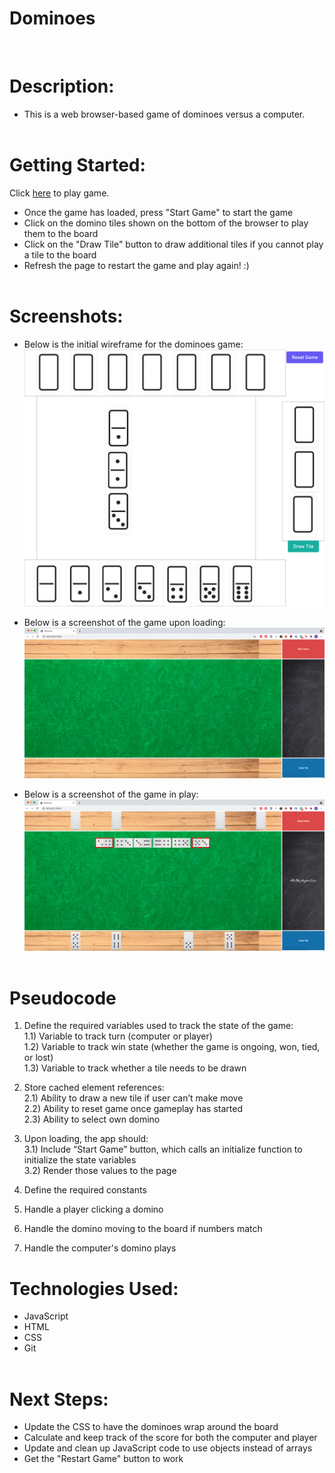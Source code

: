 <h1>Dominoes</h1></br>

<h1>Description:</h1>

- This is a web browser-based game of dominoes versus a computer.</br></br>
  
<h1>Getting Started:</h1>

Click [here](https://sei-dominos.surge.sh/) to play game.</br>
- Once the game has loaded, press "Start Game" to start the game</br>
- Click on the domino tiles shown on the bottom of the browser to play them to the board</br>
- Click on the "Draw Tile" button to draw additional tiles if you cannot play a tile to the board</br>
- Refresh the page to restart the game and play again! :)</br></br>

<h1>Screenshots:</h1>

- Below is the initial wireframe for the dominoes game:</br>
  ![Wireframe](https://github.com/mu2ku/Dominos/blob/0d61d7f2814717702b5a44cc5f03e01eec3c8ee0/assets/Dominos%20-%20Window@2x.png)</br>

- Below is a screenshot of the game upon loading:</br>
  ![Initial Game](https://github.com/mu2ku/Dominos/blob/0d61d7f2814717702b5a44cc5f03e01eec3c8ee0/assets/empty%20game%20board.png)</br>

- Below is a screenshot of the game in play:</br>
  ![Game in play](https://github.com/mu2ku/Dominos/blob/0d61d7f2814717702b5a44cc5f03e01eec3c8ee0/assets/game%20board%20in%20play.png)</br></br>

<h1>Pseudocode</h1>

1) Define the required variables used to track the state of the game:</br>
  1.1) Variable to track turn (computer or player)</br>
  1.2) Variable to track win state (whether the game is ongoing, won, tied, or lost)</br>
  1.3) Variable to track whether a tile needs to be drawn</br>

2) Store cached element references:</br>
  2.1) Ability to draw a new tile if user can’t make move</br>
  2.2) Ability to reset game once gameplay has started</br>
  2.3) Ability to select own domino</br>

3) Upon loading, the app should:</br> 
  3.1) Include “Start Game” button, which calls an initialize function to initialize the state variables</br>
  3.2) Render those values to the page</br>

4) Define the required constants</br>

5) Handle a player clicking a domino</br>

6) Handle the domino moving to the board if numbers match</br>

7) Handle the computer's domino plays

<h1>Technologies Used:</h1>

* JavaScript </br>
* HTML </br>
* CSS </br>
* Git </br></br>

<h1>Next Steps:</h1>

* Update the CSS to have the dominoes wrap around the board </br>
* Calculate and keep track of the score for both the computer and player </br>
* Update and clean up JavaScript code to use objects instead of arrays </br>
* Get the "Restart Game" button to work</br>